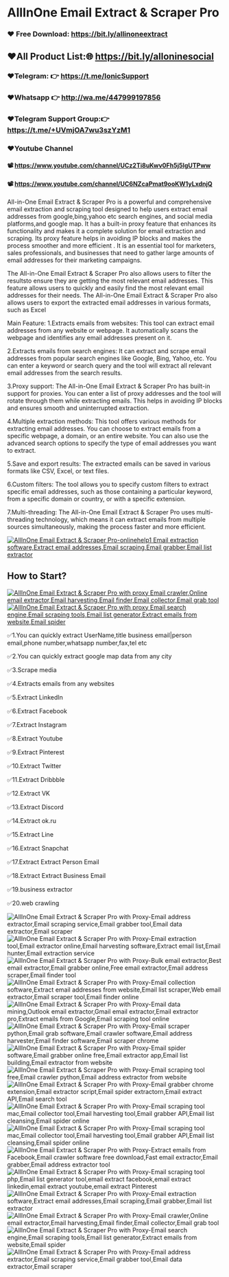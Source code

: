 # AllInOne Email Extract & Scraper Pro

### ❤️ Free Download: https://bit.ly/allinoneextract

##  ❤️All Product List:🌐 https://bit.ly/alloninesocial
### ❤️Telegram: 👉 https://t.me/IonicSupport   
### ❤️Whatsapp  👉 http://wa.me/447999197856
### ❤️Telegram Support Group:👉 https://t.me/+UVmjOA7wu3szYzM1

### ❤️Youtube Channel 
#### 📽 https://www.youtube.com/channel/UCz2Ti8uKwv0Fh5j5IgUTPww
#### 📽 https://www.youtube.com/channel/UC6NZcaPmat9ooKW1yLxdnjQ

All-in-One Email Extract & Scraper Pro is a powerful and comprehensive email extraction and scraping tool designed to help users extract email addresses from google,bing,yahoo etc search engines, and social media platforms,and google map. It has a built-in proxy feature that enhances its functionality and makes it a complete solution for email extraction and scraping. Its proxy feature helps in avoiding IP blocks and makes the process smoother and more efficient . It is an essential tool for marketers, sales professionals, and businesses that need to gather large amounts of email addresses for their marketing campaigns.

The All-in-One Email Extract & Scraper Pro also allows users to filter the resultsto ensure they are getting the most relevant email addresses. This feature allows users to quickly and easily find the most relevant email addresses for their needs. The All-in-One Email Extract & Scraper Pro also allows users to export the extracted email addresses in various formats, such as Excel

Main Feature:
1.Extracts emails from websites:
This tool can extract email addresses from any website or webpage. It automatically scans the webpage and identifies any email addresses present on it.

2.Extracts emails from search engines:
It can extract and scrape email addresses from popular search engines like Google, Bing, Yahoo, etc. You can enter a keyword or search query and the tool will extract all relevant email addresses from the search results.

3.Proxy support:
The All-in-One Email Extract & Scraper Pro has built-in support for proxies. You can enter a list of proxy addresses and the tool will rotate through them while extracting emails. This helps in avoiding IP blocks and ensures smooth and uninterrupted extraction.

4.Multiple extraction methods:
This tool offers various methods for extracting email addresses. You can choose to extract emails from a specific webpage, a domain, or an entire website. You can also use the advanced search options to specify the type of email addresses you want to extract.

5.Save and export results:
The extracted emails can be saved in various formats like CSV, Excel, or text files.

6.Custom filters:
The tool allows you to specify custom filters to extract specific email addresses, such as those containing a particular keyword, from a specific domain or country, or with a specific extension.

7.Multi-threading:
The All-in-One Email Extract & Scraper Pro uses multi-threading technology, which means it can extract emails from multiple sources simultaneously, making the process faster and more efficient.

 <a href="https://codecanyon.net/item/allinone-email-extractscraper-pro/39521233/comments"  target="_blank">
  <img src="https://i.ibb.co/R9TFchr/support3.png" alt="AllInOne Email Extract & Scraper Pro-onlinehelp1 Email extraction software,Extract email addresses,Email scraping,Email grabber,Email list extractor" />
 </a>

<h2><strong>How to Start?</strong></h2>
<a href="https://youtu.be/YFUldspyoW8" target="_blank">
<img src="https://i.ibb.co/xzxBQWw/ytbdemo.png" alt="AllInOne Email Extract & Scraper Pro with proxy Email crawler,Online email extractor,Email harvesting,Email finder,Email collector,Email grab tool" />
</a>
<a href="https://youtu.be/YFUldspyoW8" target="_blank">
    <img src="https://i.ibb.co/S0yZv2r/watchbtn.jpg" alt="AllInOne Email Extract & Scraper Pro with proxy Email search engine,Email scraping tools,Email list generator,Extract emails from website,Email spider" />
</a>


✅1.You can quickly extract UserName,title business email|person email,phone number,whatsapp number,fax,tel etc

✅2.You can quickly extract google map data from any city

✅3.Scrape media

✅4.Extracts emails from any websites

✅5.Extract LinkedIn

✅6.Extract Facebook

✅7.Extract Instagram

✅8.Extract Youtube

✅9.Extract Pinterest

✅10.Extract Twitter

✅11.Extract Dribbble

✅12.Extract VK

✅13.Extract Discord

✅14.Extract ok.ru

✅15.Extract Line

✅16.Extract Snapchat

✅17.Extract Extract Person Email

✅18.Extract Extract Business Email

✅19.business extractor

✅20.web crawling


<img src="https://i.ibb.co/FKMZ4DG/01.png" alt="AllInOne Email Extract & Scraper Pro with Proxy-Email address extractor,Email scraping service,Email grabber tool,Email data extractor,Email scraper" />
<img src="https://i.ibb.co/93pZGXS/02.png" alt="AllInOne Email Extract & Scraper Pro with Proxy-Email extraction tool,Email extractor online,Email harvesting software,Extract email list,Email hunter,Email extraction service" />
<img src="https://i.ibb.co/QdLt32y/03.png" alt="AllInOne Email Extract & Scraper Pro with Proxy-Bulk email extractor,Best email extractor,Email grabber online,Free email extractor,Email address scraper,Email finder tool" />
<img src="https://i.ibb.co/YfG441F/04.png" alt="AllInOne Email Extract & Scraper Pro with Proxy-Email collection software,Extract email addresses from website,Email list scraper,Web email extractor,Email scraper tool,Email finder online" />
<img src="https://i.ibb.co/Xs1M3VZ/05.png" alt="AllInOne Email Extract & Scraper Pro with Proxy-Email data mining,Outlook email extractor,Gmail email extractor,Email extractor pro,Extract emails from Google,Email scraping tool online" />
<img src="https://i.ibb.co/8KSv5MN/06.png" alt="AllInOne Email Extract & Scraper Pro with Proxy-Email scraper python,Email grab software,Email crawler software,Email address harvester,Email finder software,Email scraper chrome" />
<img src="https://i.ibb.co/qx1wnPQ/07.png" alt="AllInOne Email Extract & Scraper Pro with Proxy-Email spider software,Email grabber online free,Email extractor app,Email list building,Email extractor from website" />
<img src="https://i.ibb.co/tq5VLCS/08.png" alt="AllInOne Email Extract & Scraper Pro with Proxy-Email scraping tool free,Email crawler python,Email address extractor from website" />
<img src="https://i.ibb.co/nC3pM5s/09.png" alt="AllInOne Email Extract & Scraper Pro with Proxy-Email grabber chrome extension,Email extractor script,Email spider extractorn,Email extract API,Email search tool" />
<img src="https://i.ibb.co/99HRRB7/10.png" alt="AllInOne Email Extract & Scraper Pro with Proxy-Email scraping tool mac,Email collector tool,Email harvesting tool,Email grabber API,Email list cleansing,Email spider online" />
<img src="https://i.ibb.co/99HRRB7/10.png" alt="AllInOne Email Extract & Scraper Pro with Proxy-Email scraping tool mac,Email collector tool,Email harvesting tool,Email grabber API,Email list cleansing,Email spider online" />
<img src="https://i.ibb.co/FB0kmQs/11.png" alt="AllInOne Email Extract & Scraper Pro with Proxy-Extract emails from Facebook,Email crawler software free download,Fast email extractor,Email grabber,Email address extractor tool" />
<img src="https://i.ibb.co/RY0cgnk/12.png" alt="AllInOne Email Extract & Scraper Pro with Proxy-Email scraping tool php,Email list generator tool,email extract facebook,email extract linkedin,email extract youtube,email extract Pinterest" />
<img src="https://i.ibb.co/SddDHmd/13.png" alt="AllInOne Email Extract & Scraper Pro with Proxy-Email extraction software,Extract email addresses,Email scraping,Email grabber,Email list extractor" />
<img src="https://i.ibb.co/nMtgk8F/14.png" alt="AllInOne Email Extract & Scraper Pro with Proxy-Email crawler,Online email extractor,Email harvesting,Email finder,Email collector,Email grab tool" />
<img src="https://i.ibb.co/v1CMXzS/15.png" alt="AllInOne Email Extract & Scraper Pro with Proxy-Email search engine,Email scraping tools,Email list generator,Extract emails from website,Email spider" />
<img src="https://i.ibb.co/Wyxhxzs/16.png" alt="AllInOne Email Extract & Scraper Pro with Proxy-Email address extractor,Email scraping service,Email grabber tool,Email data extractor,Email scraper" />
